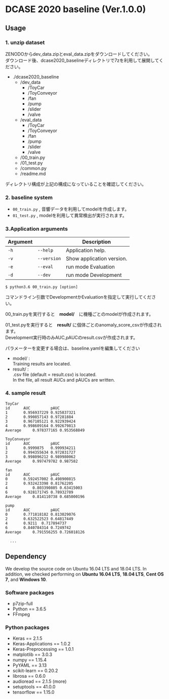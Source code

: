 # DCASE 2020 baseline (Ver.1.0.0)




## Usage

### 1. unzip dataset
ZENODOからdev_data.zipとeval_data.zipをダウンロードしてください。  
ダウンロード後、dcase2020_baselineディレクトリで7zを利用して展開してください。

- ./dcase2020_baseline
    - /dev_data
        - /ToyCar
        - /ToyConveyor
        - /fan
        - /pump
        - /slider
        - /valve
    - /eval_data
        - /ToyCar
        - /ToyConveyor
        - /fan
        - /pump
        - /slider
        - /valve
    - /00_train.py
    - /01_test.py
    - /common.py
    - /readme.md

ディレクトリ構成が上記の構成になっていることを確認してください。


### 2. baseline system
- `00_train.py` , 音響データを利用してmodelを作成します。
- `01_test.py`  , modelを利用して異常検出が実行されます。

### 3.Application arguments
| Argument                    |                                   | Description                                                  |
| --------------------------- | --------------------------------- | ------------------------------------------------------------ |
| `-h`                        | `--help`                          | Application help.                                            |
| `-v`                        | `--version`                       | Show application version.                                    |
| `-e`                        | `--eval`                          | run mode Evaluation                                          |                     
| `-d`                        | `--dev`                           | run mode Development                                         |
```
$ python3.6 00_train.py [option]
```

コマンドライン引数でDevelopmentかEvaluationを指定して実行してください。

00_train.pyを実行すると　**model/**　に機種ごとのmodelが作成されます。

01_test.pyを実行すると　**result/** に個体ごとのanomaly_score_csvが作成されます。  
Development実行時のみAUC,pAUCのresult.csvが作成されます。

パラメーターを変更する場合は、baseline.yamlを編集してください

- model/ :  
	Training results are located.  
- result/ :  
	.csv file (default = result.csv) is located.  
	In the file, all result AUCs and pAUCs are written.

### 4. sample result
```  
ToyCar		
id	    AUC	        pAUC
1	    0.956937229	0.925837321
2	    0.990857143	0.97281884
3	    0.967105121	0.922939424
4	    0.998609164	0.992679813
Average	    0.978377165	0.953568849
		
ToyConveyor		
id	    AUC	        pAUC
1	    0.9999875	0.999934211
2	    0.994355634	0.972831727
3	    0.998096212	0.989980062
Average	    0.997479782	0.987582
		
fan		
id	    AUC	        pAUC
0	    0.592457002	0.498900815
2	    0.932423398	0.81762205
4           0.803390805	0.63415003
6	    0.928171745	0.78932789
Average	    0.814110738	0.685000196
		
pump		
id	    AUC	        pAUC
0	    0.771818182	0.813029076
2	    0.632522523	0.64817449
4	    0.9211	0.717894737
6	    0.840784314	0.7249742
Average	    0.791556255	0.726018126

  ...
```

## Dependency
We develop the source code on Ubuntu 16.04 LTS and 18.04 LTS.
In addition, we checked performing on **Ubuntu 16.04 LTS**, **18.04 LTS**, **Cent OS 7**, and **Windows 10**.

### Software packages
- p7zip-full
- Python == 3.6.5
- FFmpeg

### Python packages
- Keras                         == 2.1.5
- Keras-Applications            == 1.0.2
- Keras-Preprocessing           == 1.0.1
- matplotlib                    == 3.0.3
- numpy                         == 1.15.4
- PyYAML                        == 3.13
- scikit-learn                  == 0.20.2
- librosa                       == 0.6.0
- audioread                     == 2.1.5 (more)
- setuptools                    == 41.0.0
- tensorflow                    == 1.15.0
